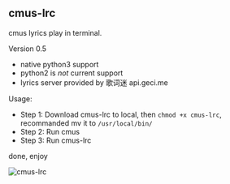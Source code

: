 ## cmus-lrc

cmus lyrics play in terminal.

Version 0.5

- native python3 support
- python2 is *not* current support
- lyrics server provided by 歌词迷 api.geci.me

Usage:

- Step 1: Download cmus-lrc to local, then `chmod +x cmus-lrc`, recommanded mv it to `/usr/local/bin/`
- Step 2: Run cmus
- Step 3: Run cmus-lrc

done, enjoy

![cmus-lrc](https://raw.githubusercontent.com/fooyou/fooyou.github.io/master/img/posts/cmus-lrc.jpg)

